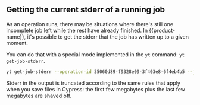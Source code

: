 ## Getting the current stderr of a running job

As an operation runs, there may be situations where there's still one incomplete job left while the rest have already finished. In {{product-name}}, it's possible to get the stderr that the job has written up to a given moment.

You can do that with a special mode implemented in the `yt` command: `yt get-job-stderr`.

```bash
yt get-job-stderr --operation-id 35060d89-f9328e09-3f403e8-6f4eb4b5 --job-id fe270b54-a938652-3fc0384-2144
```

Stderr in the output is truncated according to the same rules that apply when you save files in Cypress: the first few megabytes plus the last few megabytes are shaved off.
